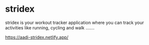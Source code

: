 # stridex
stridex is your workout tracker application where you can track your activities like running, cycling and walk .......

https://aadi-stridex.netlify.app/
